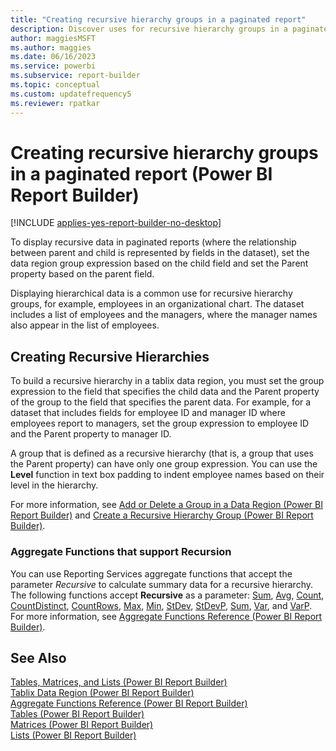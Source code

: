 ```yaml
---
title: "Creating recursive hierarchy groups in a paginated report"
description: Discover uses for recursive hierarchy groups in a paginated report in Report Builder. Display hierarchical data such as employees in an organizational chart. 
author: maggiesMSFT
ms.author: maggies
ms.date: 06/16/2023
ms.service: powerbi
ms.subservice: report-builder
ms.topic: conceptual
ms.custom: updatefrequency5
ms.reviewer: rpatkar
---
```

# Creating recursive hierarchy groups in a paginated report (Power BI Report Builder)

[!INCLUDE [applies-yes-report-builder-no-desktop](../../includes/applies-yes-report-builder-no-desktop.md)]

To display recursive data in paginated reports (where the relationship between parent and child is represented by fields in the dataset), set the data region group expression based on the child field and set the Parent property based on the parent field.  
  
 Displaying hierarchical data is a common use for recursive hierarchy groups, for example, employees in an organizational chart. The dataset includes a list of employees and the managers, where the manager names also appear in the list of employees.  
  
## Creating Recursive Hierarchies  
 To build a recursive hierarchy in a tablix data region, you must set the group expression to the field that specifies the child data and the Parent property of the group to the field that specifies the parent data. For example, for a dataset that includes fields for employee ID and manager ID where employees report to managers, set the group expression to employee ID and the Parent property to manager ID.  
  
 A group that is defined as a recursive hierarchy (that is, a group that uses the Parent property) can have only one group expression. You can use the **Level** function in text box padding to indent employee names based on their level in the hierarchy.  
  
 For more information, see [Add or Delete a Group in a Data Region &#40;Power BI Report Builder&#41;](/sql/reporting-services/report-design/add-or-delete-a-group-in-a-data-region-report-builder-and-ssrs) and  [Create a Recursive Hierarchy Group &#40;Power BI Report Builder&#41;](/sql/reporting-services/report-design/create-a-recursive-hierarchy-group-report-builder-and-ssrs).
  
### Aggregate Functions that support Recursion  
 You can use Reporting Services aggregate functions that accept the parameter *Recursive* to calculate summary data for a recursive hierarchy. The following functions accept **Recursive** as a parameter: [Sum](./report-builder-functions-sum-function.md), [Avg](./report-builder-functions-avg-function.md), [Count](./report-builder-functions-count-function.md), [CountDistinct](./report-builder-functions-countdistinct-function.md), [CountRows](./report-builder-functions-countrows-function.md), [Max](./report-builder-functions-max-function.md), [Min](./report-builder-functions-min-function.md), [StDev](./report-builder-functions-stdev-function.md), [StDevP](./report-builder-functions-stdevp-function.md), [Sum](./report-builder-functions-sum-function.md), [Var](./report-builder-functions-var-function.md), and [VarP](./report-builder-functions-varp-function.md). For more information, see [Aggregate Functions Reference &#40;Power BI Report Builder&#41;](./report-builder-functions-aggregate-functions-reference.md).  
  
## See Also  
 [Tables, Matrices, and Lists &#40;Power BI Report Builder&#41;](/sql/reporting-services/report-design/tables-matrices-and-lists-report-builder-and-ssrs)   
 [Tablix Data Region &#40;Power BI Report Builder&#41;](/sql/reporting-services/report-design/tablix-data-region-report-builder-and-ssrs)   
 [Aggregate Functions Reference &#40;Power BI Report Builder&#41;](./report-builder-functions-aggregate-functions-reference.md)   
 [Tables &#40;Power BI Report Builder&#41;](/sql/reporting-services/report-design/tables-report-builder-and-ssrs)   
 [Matrices &#40;Power BI Report Builder&#41;](/sql/reporting-services/report-design/create-a-matrix-report-builder-and-ssrs)   
 [Lists &#40;Power BI Report Builder&#41;](/sql/reporting-services/report-design/create-invoices-and-forms-with-lists-report-builder-and-ssrs)    

  
  
